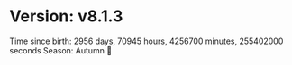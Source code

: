 # Version: v8.1.3
Time since birth: 2956 days, 70945 hours, 4256700 minutes, 255402000 seconds
Season: Autumn 🍁
